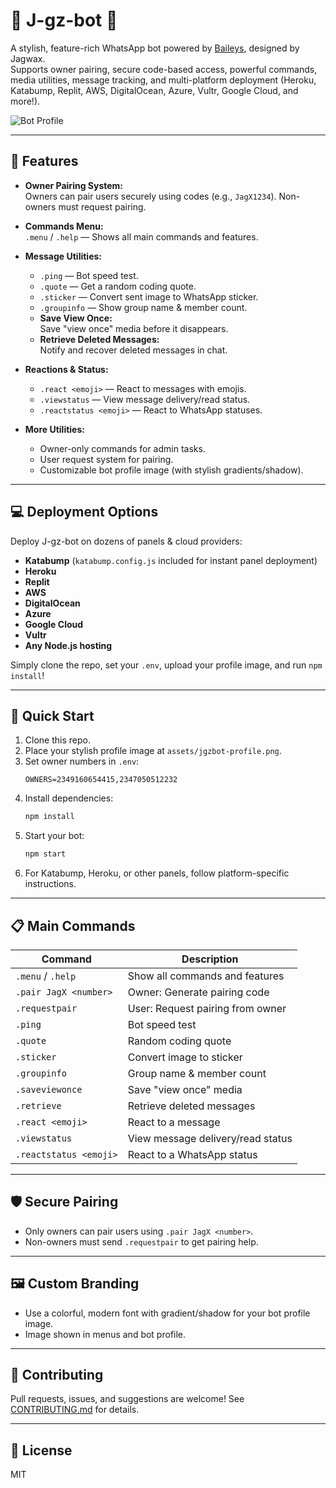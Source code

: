 # 🌈 J-gz-bot 🌈

A stylish, feature-rich WhatsApp bot powered by [Baileys](https://github.com/WhiskeySockets/Baileys), designed by Jagwax.  
Supports owner pairing, secure code-based access, powerful  commands, media utilities, message tracking, and multi-platform deployment (Heroku, Katabump, Replit, AWS, DigitalOcean, Azure, Vultr, Google Cloud, and more!).

![Bot Profile](assets/jgzbot-profile.png)

---

## 🚀 Features

- **Owner Pairing System:**  
  Owners can pair users securely using codes (e.g., `JagX1234`). Non-owners must request pairing.

- **Commands Menu:**  
  `.menu` / `.help` — Shows all main commands and features.

- **Message Utilities:**
  - `.ping` — Bot speed test.
  - `.quote` — Get a random coding quote.
  - `.sticker` — Convert sent image to WhatsApp sticker.
  - `.groupinfo` — Show group name & member count.
  - **Save View Once:**  
    Save "view once" media before it disappears.
  - **Retrieve Deleted Messages:**  
    Notify and recover deleted messages in chat.

- **Reactions & Status:**
  - `.react <emoji>` — React to messages with emojis.
  - `.viewstatus` — View message delivery/read status.
  - `.reactstatus <emoji>` — React to WhatsApp statuses.

- **More Utilities:**
  - Owner-only commands for admin tasks.
  - User request system for pairing.
  - Customizable bot profile image (with stylish gradients/shadow).

---

## 💻 Deployment Options

Deploy J-gz-bot on dozens of panels & cloud providers:
- **Katabump** (`katabump.config.js` included for instant panel deployment)
- **Heroku**
- **Replit**
- **AWS**
- **DigitalOcean**
- **Azure**
- **Google Cloud**
- **Vultr**
- **Any Node.js hosting**

Simply clone the repo, set your `.env`, upload your profile image, and run `npm install`!

---

## 🔧 Quick Start

1. Clone this repo.
2. Place your stylish profile image at `assets/jgzbot-profile.png`.
3. Set owner numbers in `.env`:
    ```
    OWNERS=2349160654415,2347050512232
    ```
4. Install dependencies:
    ```bash
    npm install
    ```
5. Start your bot:
    ```bash
    npm start
    ```
6. For Katabump, Heroku, or other panels, follow platform-specific instructions.

---

## 📋 Main Commands

| Command                  | Description                                   |
|--------------------------|-----------------------------------------------|
| `.menu` / `.help`        | Show all commands and features                |
| `.pair JagX <number>`    | Owner: Generate pairing code                  |
| `.requestpair`           | User: Request pairing from owner              |
| `.ping`                  | Bot speed test                                |
| `.quote`                 | Random coding quote                           |
| `.sticker`               | Convert image to sticker                      |
| `.groupinfo`             | Group name & member count                     |
| `.saveviewonce`          | Save "view once" media                        |
| `.retrieve`              | Retrieve deleted messages                     |
| `.react <emoji>`         | React to a message                            |
| `.viewstatus`            | View message delivery/read status             |
| `.reactstatus <emoji>`   | React to a WhatsApp status                    |

---

## 🛡️ Secure Pairing

- Only owners can pair users using `.pair JagX <number>`.
- Non-owners must send `.requestpair` to get pairing help.

---

## 🖼️ Custom Branding

- Use a colorful, modern font with gradient/shadow for your bot profile image.
- Image shown in menus and bot profile.

---

## 🤝 Contributing

Pull requests, issues, and suggestions are welcome!
See [CONTRIBUTING.md](CONTRIBUTING.md) for details.

---

## 📄 License

MIT
